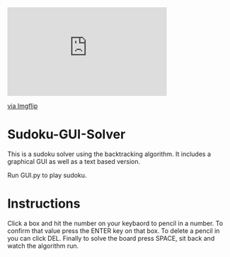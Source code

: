 <div style="width:360px;max-width:100%;"><div style="height:0;padding-bottom:55.83%;position:relative;"><iframe width="360" height="201" style="position:absolute;top:0;left:0;width:100%;height:100%;" frameBorder="0" src="https://imgflip.com/embed/4qpfou"></iframe></div><p><a href="https://imgflip.com/gif/4qpfou">via Imgflip</a></p></div>

# Sudoku-GUI-Solver
This is a sudoku solver using the backtracking algorithm. It includes a graphical GUI as well as a text based version.

Run GUI.py to play sudoku.

# Instructions
Click a box and hit the number on your keybaord to pencil in a number. To confirm that value press the ENTER key on that box. To delete a pencil in you can click DEL. Finally to solve the board press SPACE, sit back and watch the algorithm run.